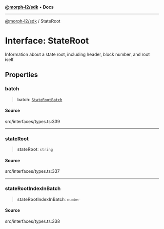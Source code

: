 [**@morph-l2/sdk**](../README.md) • **Docs**

***

[@morph-l2/sdk](../globals.md) / StateRoot

# Interface: StateRoot

Information about a state root, including header, block number, and root iself.

## Properties

### batch

> **batch**: [`StateRootBatch`](StateRootBatch.md)

#### Source

src/interfaces/types.ts:339

***

### stateRoot

> **stateRoot**: `string`

#### Source

src/interfaces/types.ts:337

***

### stateRootIndexInBatch

> **stateRootIndexInBatch**: `number`

#### Source

src/interfaces/types.ts:338
